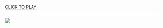 
<a href="https://premium76.site?title=slope_game.github.oi_roblox_unblocked.htm&ref=13M">CLICK TO PLAY</a></h3>
<hr>

<a href="https://premium76.site?title=slope_game.github.oi_roblox_unblocked.htm&ref=13M"><img src="https://clearcache.store/games.png"></a>


